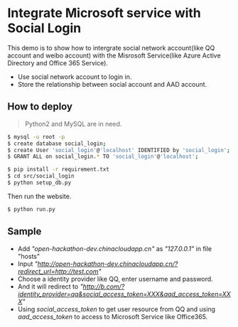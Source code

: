 # Integrate Microsoft service with Social Login

This demo is to show how to intergrate social network account(like QQ account and weibo account) with the Misrosoft Service(like Azure Active Directory and Office 365 Service).

  - Use social network account to login in.
  - Store the relationship between social account and AAD account.


## How to deploy
> Python2 and MySQL are in need.

```sh
$ mysql -u root -p
$ create database social_login;
$ create User 'social_login'@'localhost' IDENTIFIED by 'social_login';
$ GRANT ALL on social_login.* TO 'social_login'@'localhost';
```
```sh
$ pip install -r requirement.txt
$ cd src/social_login
$ python setup_db.py
```
Then run the website.
```sh
$ python run.py
```

## Sample
* Add *"open-hackathon-dev.chinacloudapp.cn"* as *"127.0.0.1"* in file "hosts"
* Input *"http://open-hackathon-dev.chinacloudapp.cn/?redirect_url=http://test.com"*
* Choose a identity provider like QQ, enter username and password.
* And it will redirect to *"http://b.com/?identity_provider=qq&social_access_token=XXX&aad_access_token=XXX"*
* Using *social_access_token* to get user resource from QQ and using *aad_access_token* to access to Microsoft Service like Office365.
